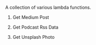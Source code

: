 A collection of various lambda functions.

1. Get Medium Post

2. Get Podcast Rss Data

3. Get Unsplash Photo